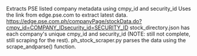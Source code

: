 Extracts PSE listed company metadata using cmpy_id and security_id
Uses the link from edge.pse.com to extract latest data. https://edge.pse.com.ph/companyPage/stockData.do?cmpy_id=COMPANY_IDsecurity_id=SECURITY_ID
stock_directory.json has each company's unique cmpy_id and security_id (NOTE: still not complete, still scraping for the rest).
ph_stock_scraper.py parses the data using the scrape_andparse() function.
